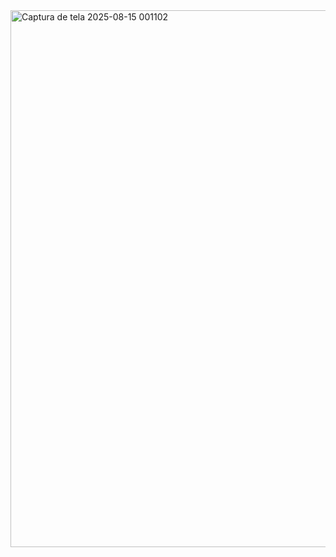 <img width="1919" height="859" alt="Captura de tela 2025-08-15 001102" src="https://github.com/user-attachments/assets/510322db-6ea4-4603-abbb-46be81e8f435" />
